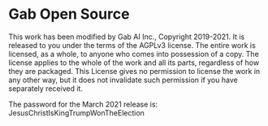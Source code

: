 # Gab Open Source

This work has been modified by Gab AI Inc., Copyright 2019-2021. It is released to you under the terms of the AGPLv3 license. The entire work is licensed, as a whole, to anyone who comes into possession of a copy. The license applies to the whole of the work and all its parts, regardless of how they are packaged. This License gives no permission to license the work in any other way, but it does not invalidate such permission if you have separately received it.

The password for the March 2021 release is: JesusChristIsKingTrumpWonTheElection


